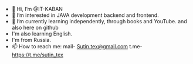 - 👋 Hi, I’m @IT-KABAN
- 👀 I’m interested in JAVA development backend and frontend.
- 🌱 I’m currently learning independently, through books and YouTube. and also here on github
- I'm also learning English. 
- I'm from Russia.
- 📫 How to reach me: mail- Sutin.tex@gmail.com   t.me- https://t.me/sutin_tex

<!---
IT-KABAN/IT-KABAN is a ✨ special ✨ repository because its `README.md` (this file) appears on your GitHub profile.
You can click the Preview link to take a look at your changes.
--->
